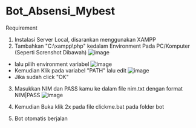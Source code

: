 # Bot_Absensi_Mybest

Requirement
1. Instalasi Server Local, disarankan menggunakan XAMPP
2. Tambahkan "C:\xampp\php" kedalam Environment Pada PC/Komputer (Seperti Screnshot Dibawah)
  ![image](https://user-images.githubusercontent.com/28753336/169681665-ffa96dfa-8c7c-4d5a-ac12-dc327f49a596.png)
  * lalu pilih environment variabel
  ![image](https://user-images.githubusercontent.com/28753336/169681691-ab1acbb7-d7b2-4cf2-8533-baec87a85968.png)
  * Kemudian Klik pada variabel "PATH" lalu edit
  ![image](https://user-images.githubusercontent.com/28753336/169681719-2f71c116-1f5c-41ee-9ea6-3e750b21eb1c.png)
  * Jika sudah click "OK"
3. Masukkan NIM dan PASS kamu ke dalam file nim.txt dengan format NIM|PASS
  ![image](https://user-images.githubusercontent.com/28753336/169681785-0781448c-1fdb-4154-b17f-b7da18df4885.png)

5. Kemudian Buka klik 2x pada file clickme.bat pada folder bot
6. Bot otomatis berjalan
